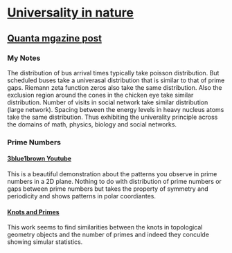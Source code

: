 # [Universality in nature](https://youtu.be/HrtJ3SRQF4E)
## [Quanta mgazine post](https://www.quantamagazine.org/universal-pattern-explains-why-materials-conduct-20190506/?fbclid=IwAR01oXP9Lf99qa3FOgVCasLLGYRF10SAm67EByVaeI_8kTppQA1g1vJac1g)

### My Notes
The distribution of bus arrival times typically take poisson distribution. But scheduled buses take a univerasal distribution that is similar to that of prime gaps.
Riemann zeta function zeros also take the same distribution. Also the exclusion region around the cones in the chicken eye take similar distribution.
Number of visits in social network take similar distribution (large network). Spacing between the energy levels in heavy nucleus atoms take the same distribution.
Thus exhibiting the univerality principle across the domains of math, physics, biology and social networks.

### Prime Numbers
#### [3blue1brown Youtube](https://www.youtube.com/watch?v=EK32jo7i5LQ&feature=youtu.be)
This is a beautiful demonstration about the patterns you observe in prime numbers in a 2D plane.
Nothing to do with distribution of prime numbers or gaps between prime numbers but takes the property of symmetry and periodicity and shows patterns in polar coordiantes.

#### [Knots and Primes](https://youtu.be/jvoYgNYKyk0)

This work seems to find similarities between the knots in topological geometry objects and the number of primes and indeed they conculde showing simular statistics.
